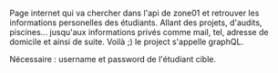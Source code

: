 Page internet qui va chercher dans l'api de zone01 et retrouver les informations personelles
des étudiants. Allant des projets, d'audits, piscines... jusqu'aux informations privés comme
mail, tel, adresse de domicile et ainsi de suite. Voilà ;) le project s'appelle graphQL.

Nécessaire : username et password de l'étudiant cible.